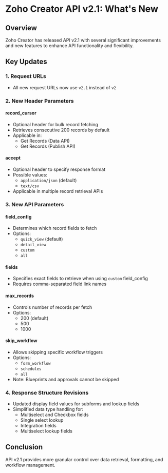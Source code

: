 # Zoho Creator API v2.1: What's New

## Overview

Zoho Creator has released API v2.1 with several significant improvements and new features to enhance API functionality and flexibility.

## Key Updates

### 1. Request URLs
- All new request URLs now use `v2.1` instead of `v2`

### 2. New Header Parameters

#### record_cursor
- Optional header for bulk record fetching
- Retrieves consecutive 200 records by default
- Applicable in:
  - Get Records (Data API)
  - Get Records (Publish API)

#### accept
- Optional header to specify response format
- Possible values:
  - `application/json` (default)
  - `text/csv`
- Applicable in multiple record retrieval APIs

### 3. New API Parameters

#### field_config
- Determines which record fields to fetch
- Options:
  - `quick_view` (default)
  - `detail_view`
  - `custom`
  - `all`

#### fields
- Specifies exact fields to retrieve when using `custom` field_config
- Requires comma-separated field link names

#### max_records
- Controls number of records per fetch
- Options:
  - 200 (default)
  - 500
  - 1000

#### skip_workflow
- Allows skipping specific workflow triggers
- Options:
  - `form_workflow`
  - `schedules`
  - `all`
- Note: Blueprints and approvals cannot be skipped

### 4. Response Structure Revisions
- Updated display field values for subforms and lookup fields
- Simplified data type handling for:
  - Multiselect and Checkbox fields
  - Single select lookup
  - Integration fields
  - Multiselect lookup fields

## Conclusion
API v2.1 provides more granular control over data retrieval, formatting, and workflow management.
